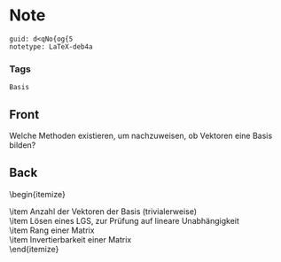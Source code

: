 # Note
```
guid: d<qNo{og{5
notetype: LaTeX-deb4a
```

### Tags
```
Basis
```

## Front
Welche Methoden existieren, um nachzuweisen, ob Vektoren eine Basis bilden?

## Back
\begin{itemize}<div>\item <span>Anzahl der Vektoren der Basis (trivialerweise)</span></div><div>\item Lösen eines LGS, zur Prüfung auf lineare Unabhängigkeit</div><div>\item Rang einer Matrix</div><div>\item Invertierbarkeit einer Matrix</div><div>\end{itemize}</div>
